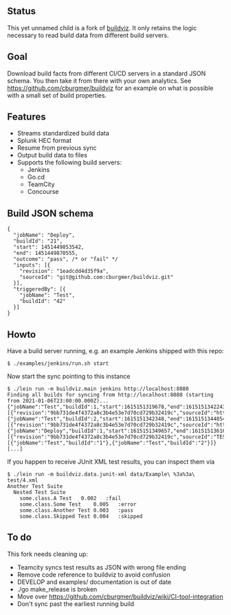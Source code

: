 ## Status

This yet unnamed child is a fork of [buildviz](https://github.com/cburgmer/buildviz).
It only retains the logic necessary to read build data from different build
servers.

## Goal

Download build facts from different CI/CD servers in a standard JSON schema.
You then take it from there with your own analytics. See
https://github.com/cburgmer/buildviz for an example on what is possible with a
small set of build properties.

## Features

- Streams standardized build data
- Splunk HEC format
- Resume from previous sync
- Output build data to files
- Supports the following build servers:
  - Jenkins
  - Go.cd
  - TeamCity
  - Concourse

## Build JSON schema

    {
      "jobName": "Deploy",
      "buildId": "21",
      "start": 1451449853542,
      "end": 1451449870555,
      "outcome": "pass", /* or "fail" */
      "inputs": [{
        "revision": "1eadcdd4d35f9a",
        "sourceId": "git@github.com:cburgmer/buildviz.git"
      }],
      "triggeredBy": [{
        "jobName": "Test",
        "buildId": "42"
      }]
    }

## Howto

Have a build server running, e.g. an example Jenkins shipped with this repo:

    $ ./examples/jenkins/run.sh start

Now start the sync pointing to this instance

    $ ./lein run -m buildviz.main jenkins http://localhost:8080
    Finding all builds for syncing from http://localhost:8080 (starting from 2021-01-06T23:00:00.000Z)...
    {"jobName":"Test","buildId":1,"start":1615151319678,"end":1615151342243,"outcome":"pass","inputs":[{"revision":"9bb731de4f4372a8c3b4e53e7d70cd729b32419c","sourceId":"https://github.com/cburgmer/buildviz.git"}]}
    {"jobName":"Test","buildId":2,"start":1615151342348,"end":1615151344854,"outcome":"pass","inputs":[{"revision":"9bb731de4f4372a8c3b4e53e7d70cd729b32419c","sourceId":"https://github.com/cburgmer/buildviz.git"}]}
    {"jobName":"Deploy","buildId":1,"start":1615151349657,"end":1615151361672,"outcome":"pass","inputs":[{"revision":"9bb731de4f4372a8c3b4e53e7d70cd729b32419c","sourceId":"TEST_GIT_COMMIT"}],"triggeredBy":[{"jobName":"Test","buildId":"1"},{"jobName":"Test","buildId":"2"}]}
    [...]

If you happen to receive JUnit XML test results, you can inspect them via

    $ ./lein run -m buildviz.data.junit-xml data/Example\ %3a%3a\ test/4.xml
    Another Test Suite
      Nested Test Suite
        some.class.A Test	0.002	:fail
        some.class.Some Test	0.005	:error
        some.class.Another Test	0.003	:pass
        some.class.Skipped Test	0.004	:skipped

## To do

This fork needs cleaning up:

- Teamcity syncs test results as JSON with wrong file ending
- Remove code reference to buildviz to avoid confusion
- DEVELOP and examples/ documentation is out of date
- ./go make_release is broken
- Move over https://github.com/cburgmer/buildviz/wiki/CI-tool-integration
- Don't sync past the earliest running build
